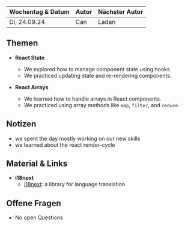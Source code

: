 | Wochentag & Datum | Autor | Nächster Autor |
| :---------------- | :---- | :------------- |
| Di, 24.09.24      | Can   | Ladan          |

## Themen

- **React State**

  - We explored how to manage component state using hooks.
  - We practiced updating state and re-rendering components.

- **React Arrays**
  - We learned how to handle arrays in React components.
  - We practiced using array methods like `map`, `filter`, and `reduce`.

## Notizen

- we spent the day mostly working on our new skills
- we learned about the react render-cycle

## Material & Links

- **i18next**
  - [i18next](https://www.i18next.com/): a library for language translation

## Offene Fragen

- No open Questions
